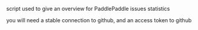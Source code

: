 script used to give an overview for PaddlePaddle issues statistics

you will need a stable connection to github, and an access token to github
